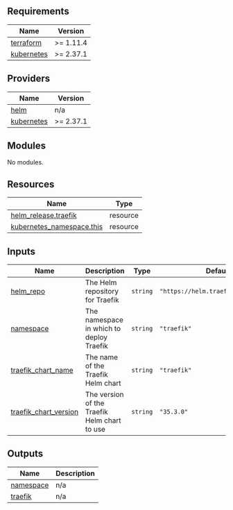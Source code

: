 <!-- BEGIN_TF_DOCS -->
## Requirements

| Name | Version |
|------|---------|
| <a name="requirement_terraform"></a> [terraform](#requirement\_terraform) | >= 1.11.4 |
| <a name="requirement_kubernetes"></a> [kubernetes](#requirement\_kubernetes) | >= 2.37.1 |

## Providers

| Name | Version |
|------|---------|
| <a name="provider_helm"></a> [helm](#provider\_helm) | n/a |
| <a name="provider_kubernetes"></a> [kubernetes](#provider\_kubernetes) | >= 2.37.1 |

## Modules

No modules.

## Resources

| Name | Type |
|------|------|
| [helm_release.traefik](https://registry.terraform.io/providers/hashicorp/helm/latest/docs/resources/release) | resource |
| [kubernetes_namespace.this](https://registry.terraform.io/providers/hashicorp/kubernetes/latest/docs/resources/namespace) | resource |

## Inputs

| Name | Description | Type | Default | Required |
|------|-------------|------|---------|:--------:|
| <a name="input_helm_repo"></a> [helm\_repo](#input\_helm\_repo) | The Helm repository for Traefik | `string` | `"https://helm.traefik.io/traefik"` | no |
| <a name="input_namespace"></a> [namespace](#input\_namespace) | The namespace in which to deploy Traefik | `string` | `"traefik"` | no |
| <a name="input_traefik_chart_name"></a> [traefik\_chart\_name](#input\_traefik\_chart\_name) | The name of the Traefik Helm chart | `string` | `"traefik"` | no |
| <a name="input_traefik_chart_version"></a> [traefik\_chart\_version](#input\_traefik\_chart\_version) | The version of the Traefik Helm chart to use | `string` | `"35.3.0"` | no |

## Outputs

| Name | Description |
|------|-------------|
| <a name="output_namespace"></a> [namespace](#output\_namespace) | n/a |
| <a name="output_traefik"></a> [traefik](#output\_traefik) | n/a |
<!-- END_TF_DOCS -->